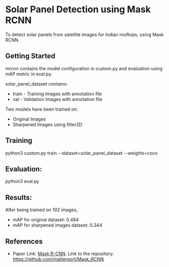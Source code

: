 # Solar Panel Detection using Mask RCNN

To detect solar panels from satellite images for Indian rooftops, using Mask RCNN.

## Getting Started

mrcnn contains the model configuration in custom.py and evaluation using mAP metric in eval.py.

solar_panel_dataset contains:
* train - Training Images with annotation file
* val - Validation Images with annotation file

Two models have been trained on:
* Original Images 
* Sharpened Images using filter2D 

## Training

python3 custom.py train --dataset=solar_panel_dataset --weights=coco

## Evaluation:

python3 eval.py 

## Results:
After being trained on 102 images, 
* mAP for original dataset: 0.484
* mAP for sharpened images dataset: 0.344

## References

* Paper Link: [Mask R-CNN](https://arxiv.org/abs/1703.06870).
Link to the repository: https://github.com/matterport/Mask_RCNN

